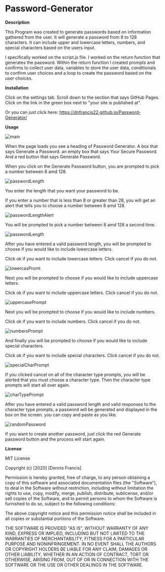 # Password-Generator


**Description**

This Program was created to generate passwords based on information gathered from the user. It will generate a password from 8 to 128 characters. It can include upper and lowercase letters, numbers, and special characters based on the users input.

I specifically worked on the script.js file. I worked on the return function that generates the password. Within the return function I created prompts and confirms to collect user data, variables to store the user data, conditionals to confirm user choices and a loop to create the password based on the user choices.

**Installation**

Click on the settings tab.
Scroll down to the section that says GitHub Pages.
Click on the link in the green box next to "your site is published at".

Or you can just click here: https://dnfrancis22.github.io/Password-Generator/

**Usage**

![main](./assets/1-mainImage.png)


When the page loads you see a heading of Password Generator. A box that says Generate a Password. an empty box that says Your Secure Password. And a red button that says Generate Password.

When you click on the Generate Password button, you are prompted to pick a number between 8 amd 128.


![passwordLength](./assets/2-passwordLength.png)

  
You enter the length that you want your password to be.

If you enter a number that is less than 8 or greater than 28, you will get an alert that tells you to choose a number between 8 amd 128.


![passwordLengthAlert](./assets/3-passwordLengthAlert.png)


You will be prompted to pick a number between 8 amd 128 a second time.


![passwordLength](./assets/2-passwordLength.png)


After you have entered a valid password length, you will be prompted to choose if you would like to include lowercase letters.

Click ok if you want to include lowercase letters. Click cancel if you do not.


![lowercasPromt](./assets/4-lowercasPromt.png)


Next you will be prompted to choose if you would like to include uppercase letters.

Click ok if you want to include uppercase letters. Click cancel if you do not.


![uppercasePrompt](./assets/5-uppercasePrompt.png)


Next you will be prompted to choose if you would like to include numbers.

Click ok if you want to include numbers. Click cancel if you do not.


![numbersPrompt](./assets/6-numbersPrompt.png)


And finally you will be prompted to choose if you would like to include special characters.

Click ok if you want to include special characters. Click cancel if you do not.


![specialCharPrompt](./assets/7-specialCharPrompt.png)


If you clicked cancel on all of the character type prompts, you will be alerted that you must choose a character type. Then the character type prompts will start all over again.


![charTypePrompt](./assets/8-charTypePrompt.png)


After you have entered a valid password length and valid responses to the character type prompts, a password will be generated and displayed in the box on the screen. you can copy and paste as you like.


![randomPassword](./assets/9-randomPassword.png)


If you want to create another password, just click the red Generate password button and the process will start again.







**License**

MIT License

Copyright (c) [2020] [Dennis Francis]

Permission is hereby granted, free of charge, to any person obtaining a copy
of this software and associated documentation files (the "Software"), to deal
in the Software without restriction, including without limitation the rights
to use, copy, modify, merge, publish, distribute, sublicense, and/or sell
copies of the Software, and to permit persons to whom the Software is
furnished to do so, subject to the following conditions:

The above copyright notice and this permission notice shall be included in all
copies or substantial portions of the Software.

THE SOFTWARE IS PROVIDED "AS IS", WITHOUT WARRANTY OF ANY KIND, EXPRESS OR
IMPLIED, INCLUDING BUT NOT LIMITED TO THE WARRANTIES OF MERCHANTABILITY,
FITNESS FOR A PARTICULAR PURPOSE AND NONINFRINGEMENT. IN NO EVENT SHALL THE
AUTHORS OR COPYRIGHT HOLDERS BE LIABLE FOR ANY CLAIM, DAMAGES OR OTHER
LIABILITY, WHETHER IN AN ACTION OF CONTRACT, TORT OR OTHERWISE, ARISING FROM,
OUT OF OR IN CONNECTION WITH THE SOFTWARE OR THE USE OR OTHER DEALINGS IN THE
SOFTWARE.








